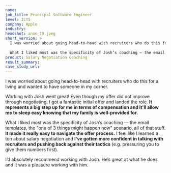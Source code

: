 ```yaml
---
name: 
job_title: Principal Software Engineer
level: ICT5
company: Apple
industry:
headshot: anon_19.jpeg
short_version: >
  I was worried about going head-to-head with recruiters who do this for a living and wanted to have someone in my corner. Even though my offer did not improve through negotiating, **I got a fantastic initial offer and landed the role.**  
   
  What I liked most was the specificity of Josh’s coaching — the email templates, the "one of 3 things might happen now" scenario, all of that stuff. **It made it really easy to navigate the offer process.** I feel like I learned a ton about salary negotiation and I've gotten more confident in talking with recruiters and pushing back against their tactics.
product: Salary Negotiation Coaching
result_summary: 
case_study_url:
---
```

I was worried about going head-to-head with recruiters who do this for a living and wanted to have someone in my corner.

Working with Josh went great! Even though my offer did not improve through negotiating, I got a fantastic initial offer and landed the role. **It represents a big step up for me in terms of compensation and it'll allow me to sleep easy knowing that my family is well-provided for.**

What I liked most was the specificity of Josh’s coaching — the email templates, the "one of 3 things might happen now" scenario, all of that stuff. **It made it really easy to navigate the offer process.** I feel like I learned a ton about salary negotiation and **I've gotten more confident in talking with recruiters and pushing back against their tactics** (e.g. pressuring you to give them numbers first).

I’d absolutely recommend working with Josh. He’s great at what he does and it was a pleasure working with him.